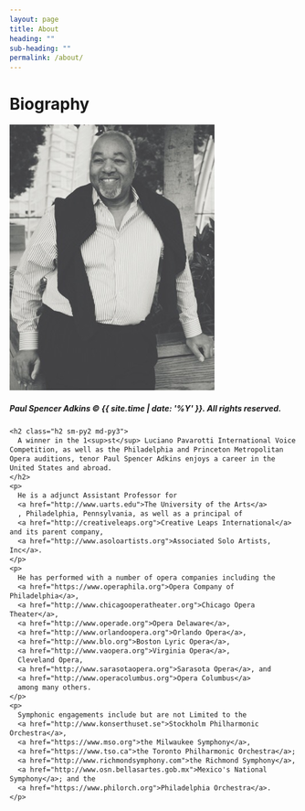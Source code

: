 ```yaml
---
layout: page
title: About
heading: ""
sub-heading: ""
permalink: /about/
---
```


<div class="clearfix">
  <div class="sm-col-12 md-col-10 mx-auto">
    <div class="clearfix">
      <h1 class="col md-col-6 mt0">Biography</h1>
      <div class="col md-col-6">
        <img src="/assets/About-Photo-1.jpeg" alt="Paul Spencer Adkins" title="Paul Spencer Adkins">
        <h5 class="m0">Paul Spencer Adkins &copy; {{ site.time | date: '%Y' }}. All rights reserved.</h5>
      </div>
    </div>


    <h2 class="h2 sm-py2 md-py3">
      A winner in the 1<sup>st</sup> Luciano Pavarotti International Voice Competition, as well as the Philadelphia and Princeton Metropolitan Opera auditions, tenor Paul Spencer Adkins enjoys a career in the United States and abroad.
    </h2>
    <p>
      He is a adjunct Assistant Professor for
      <a href="http://www.uarts.edu">The University of the Arts</a>
      , Philadelphia, Pennsylvania, as well as a principal of
      <a href="http://creativeleaps.org">Creative Leaps International</a> and its parent company,
      <a href="http://www.asoloartists.org">Associated Solo Artists, Inc</a>.
    </p>
    <p>
      He has performed with a number of opera companies including the
      <a href="https://www.operaphila.org">Opera Company of Philadelphia</a>,
      <a href="http://www.chicagooperatheater.org">Chicago Opera Theater</a>,
      <a href="http://www.operade.org">Opera Delaware</a>,
      <a href="http://www.orlandoopera.org">Orlando Opera</a>,
      <a href="http://www.blo.org">Boston Lyric Opera</a>,
      <a href="http://www.vaopera.org">Virginia Opera</a>,
      Cleveland Opera,
      <a href="http://www.sarasotaopera.org">Sarasota Opera</a>, and
      <a href="http://www.operacolumbus.org">Opera Columbus</a>
      among many others.
    </p>
    <p>
      Symphonic engagements include but are not Limited to the
      <a href="http://www.konserthuset.se">Stockholm Philharmonic Orchestra</a>,
      <a href="https://www.mso.org">the Milwaukee Symphony</a>,
      <a href="https://www.tso.ca">the Toronto Philharmonic Orchestra</a>;
      <a href="http://www.richmondsymphony.com">the Richmond Symphony</a>,
      <a href="http://www.osn.bellasartes.gob.mx">Mexico's National Symphony</a>; and the
      <a href="https://www.philorch.org">Philadelphia Orchestra</a>.
    </p>
  </div>
</div>
